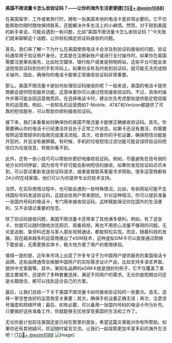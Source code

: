 **美国不限流量卡怎么收验证码？——让你的海外生活更便捷[[TG💪+ @esim1088](https://t.me/s/esim1088)]**

在美国留学、工作或者旅行时，拥有一张美国本地的电话卡是非常必要的。它不仅能帮助你随时随地保持联系，还能解决许多生活上的小麻烦。然而，对于刚到美国的新手来说，可能会遇到一些问题，比如“美国不限流量卡怎么收验证码？”今天我们就来聊聊这个话题，让你轻松搞定验证码接收的问题。

首先，我们来了解一下为什么在美国使用电话卡会涉及到验证码接收的问题。验证码通常用于验证用户身份，尤其是在注册新账户或进行支付操作时。如果你在美国需要注册某些服务，比如社交媒体、银行账户或者是购物网站，这些平台可能会发送短信验证码到你的手机号码上。如果你没有及时收到验证码，就可能无法完成相关操作。因此，确保你的电话卡能够正常接收验证码非常重要。

那么，美国不限流量卡是如何处理验证码接收的呢？一般来说，美国的电话卡提供商都会提供短信服务功能，这意味着你可以通过短信接收验证码。不过，具体的操作步骤可能会因运营商而异。在选择电话卡时，建议优先考虑那些提供稳定短信服务的运营商。例如，一些知名的运营商如T-Mobile、AT&T和Verizon都提供了可靠的短信服务，可以帮助你顺利接收验证码。

接下来，我们来看看如何确保你的美国不限流量卡能够正确接收验证码。首先，你需要确认你的电话卡已经激活并且处于正常工作状态。如果卡还没有激活，你需要按照运营商提供的指南完成激活流程。其次，检查你的手机设置，确保短信功能是开启的，并且没有被屏蔽。有时候，手机的垃圾短信过滤功能可能会误将验证码短信归为垃圾信息，导致你看不到。

此外，还有一些小技巧可以帮助你更好地接收验证码。例如，尽量避免在信号弱的地方长时间停留，因为信号不好可能会影响短信的接收。如果你发现验证码迟迟未到，可以尝试重新发送验证码请求，或者直接联系客服寻求帮助。很多运营商都有24小时在线客服，他们可以为你提供专业的技术支持。

当然，在实际使用过程中，也可能会遇到一些特殊情况。比如，有些网站可能不支持国际号码发送验证码，这就会给用户带来困扰。针对这种情况，你可以提前准备一张国内号码的电话卡，专门用来接收验证码。这样既能保证你在国外的生活便利，又不会错过重要的信息。

除了验证码接收问题，美国不限流量卡还带来了其他诸多便利。例如，有了这张卡，你就可以随时随地浏览网页、观看视频，再也不用担心流量不够用的问题。无论是追剧、查资料还是与家人朋友视频通话，都能轻松实现。而且，随着科技的发展，现在越来越多的运营商推出了eSIM技术，这种虚拟SIM卡可以直接通过网络下载安装，无需更换实体卡，极大地方便了用户的使用体验。

值得一提的是，近年来市场上出现了许多专注于为中国用户提供服务的美国电话卡品牌。这些品牌通常会根据中国用户的实际需求设计产品，比如支持多语言界面、提供中文客服等。其中，某知名品牌的eSIM卡就是很好的例子，它不仅覆盖了美国主要城市，还提供了多种套餐选择，满足不同用户的需求。无论你是短期访问还是长期居住，都可以找到适合自己的方案。

最后，让我们总结一下关于美国不限流量卡如何接收验证码的一些要点。首先，选择一家信誉良好的运营商至关重要；其次，确保手机设置正确无误；再次，注意信号强度和网络环境；最后，如有必要，可以备用一张国内号码的电话卡作为补充。只要做好这些准备工作，你就能够无忧地享受美国的生活和工作了。

无论你是计划前往美国还是已经在那里的朋友，希望这篇文章能对你有所帮助。如果你还有其他疑问，欢迎随时留言交流。让我们一起探索更加丰富多彩的海外生活吧！[[TG💪+ @esim1088](https://t.me/s/esim1088) ![Image](https://i.postimg.cc/4NQfJmqS/Snipaste-2025-05-13-00-14-12.png)]